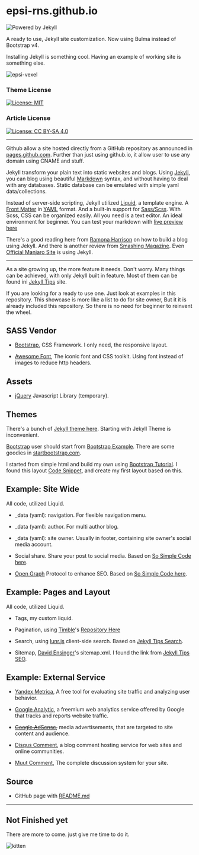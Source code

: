 epsi-rns.github.io
=====================

![Powered by Jekyll](https://img.shields.io/badge/powered%20by-jekyll-yellow.svg)

A ready to use, Jekyll site customization.
Now using Bulma instead of Bootstrap v4.

Installing Jekyll is something cool.
Having an example of working site is something else.

![epsi-vexel][image-epsi-vexel]

### Theme License

[![License: MIT](https://img.shields.io/badge/License-MIT-yellow.svg)](https://opensource.org/licenses/MIT)

### Article License

[![License: CC BY-SA 4.0](https://img.shields.io/badge/License-CC_BY--SA_4.0-lightgrey.svg)](https://creativecommons.org/licenses/by-sa/4.0/)

-- -- --

Github allow a site hosted directly from a GitHub repository 
as announced in [pages.github.com][link-pages-github].
Further than just using github.io,
it allow user to use any domain using CNAME and stuff.

Jekyll transform your plain text into static websites and blogs.
Using [Jekyll][link-jekyll], 
you can blog using beautiful [Markdown][link-markdown] syntax,
and without having to deal with any databases.
Static database can be emulated with simple yaml data/collections. 

Instead of server-side scripting, 
Jekyll utilized [Liquid][link-liquid], a template engine.
A [Front Matter][link-frontmatter] in [YAML][link-yaml] format.
And a built-in support for [Sass/Scss][link-sass]. 
With Scss, CSS can be organized easily.
All you need is a text editor. An ideal environment for beginner.
You can test your markdown with [live preview here][link-markdown-test]

There's a good reading here from [Ramona Harrison][link-ramona]
on how to build a blog using Jekyll.
And there is another review from [Smashing Magazine][link-smash].
Even [Official Manjaro Site][link-manjaro] is using Jekyll.

-- -- --

As a site growing up, the more feature it needs.
Don't worry. Many things can be achieved, 
with only Jekyll built in feature.
Most of them can be found ini [Jekyll Tips][link-jekyll-tips] site.

If you are looking for a ready to use one.
Just look at examples in this repository.
This showcase is more like a list to do for site owner,
But it it is already included this repository.
So there is no need for beginner to reinvent the wheel.

## SASS Vendor

* [Bootstrap][link-bootstrap], 
  CSS Framework. I only need, the responsive layout.

* [Awesome Font][link-fontawesome], 
  The iconic font and CSS toolkit.
  Using font instead of images to reduce http headers.

## Assets

* [jQuery][link-jquery] Javascript Library (temporary).

## Themes

There's a bunch of [Jekyll theme here][link-jekyll-theme].
Starting with Jekyll Theme is inconvenient.

[Bootstrap](https://www.scaler.com/topics/css/bootstrap/) user should start from [Bootstrap Example][link-bootstrap-example].
There are some goodies in [startbootstrap.com][link-startbootstrap].


I started from simple html and build my own
using [Bootstrap Tutorial][link-bootstrap-tutorial].
I found this layout [Code Snippet][link-code-snippet],
and create my first layout based on this.







## Example: Site Wide

All code, utilized Liquid.

* _data (yaml): navigation. 
  For flexible navigation menu.

* _data (yaml): author. 
  For multi author blog.

* _data (yaml): site owner. 
  Usually in footer, containing site owner's social media account.

* Social share. Share your post to social media.
  Based on [So Simple Code here][link-social-share].

* [Open Graph][link-opengraph] Protocol to enhance SEO.
  Based on [So Simple Code here][link-open-graph].

## Example: Pages and Layout

All code, utilized Liquid.

* Tags, my custom liquid.

* Pagination, using [Timble][link-timble-story]'s
  [Repository Here][link-timble-pagination]

* Search, using [lunr.js][link-lunrjs] client-side search. 
  Based on [Jekyll Tips Search][link-jekyll-tips-search].

* Sitemap, [David Ensinger][link-sitemap-david]'s sitemap.xml.
  I found the link from [Jekyll Tips SEO][link-jekyll-tips-seo].
  
## Example: External Service

* [Yandex Metrica][link-yandex], 
  A free tool for evaluating site traffic and analyzing user behavior.

* [Google Analytic][link-google-analytic], 
  a freemium web analytics service offered by Google that tracks and reports website traffic.

* <del>[Google AdSense][link-google-adsense],</del>
  media advertisements, that are targeted to site content and audience.

* [Disqus Comment][link-disqus], 
  a blog comment hosting service for web sites and online communities.

* [Muut Comment][link-muut], 
  The complete discussion system for your site.

  

## Source

* GitHub page with [README.md][link-readme-md]

-- -- --

## Not Finished yet

There are more to come.
just give me time to do it.


![kitten][image-kitten]




[image-epsi-vexel]: http://epsi-rns.github.io/assets/site/images/authors/epsi-vexel.png
[image-kitten]: http://epsi-rns.github.io/assets/site/images/kitten.jpg


[link-jekyll-tips]: http://jekyll.tips/
[link-manjaro]: https://github.com/manjaro/manjaro.github.io?files=1
[link-smash]: https://www.smashingmagazine.com/2014/08/build-blog-jekyll-github-pages/
[link-bootstrap-tutorial]: http://www.tutorialspoint.com/bootstrap/
[link-bootstrap-example]: http://getbootstrap.com/getting-started/#examples
[link-startbootstrap]: http://startbootstrap.com/template-categories/all/ 

[link-pages-github]: https://pages.github.com/
[link-jekyll]: https://jekyllrb.com/
[link-markdown]: https://daringfireball.net/projects/markdown/
[link-markdown-test]: http://markdownlivepreview.com/
[link-liquid]: https://github.com/Shopify/liquid/wiki
[link-frontmatter]: https://jekyllrb.com/docs/frontmatter/
[link-yaml]: http://yaml.org/
[link-sass]: http://sass-lang.com/

[link-jekyll-theme]: https://github.com/jekyll/jekyll/wiki/Themes
[link-code-snippet]: http://bootsnipp.com/snippets/featured/complete-blog-layout

[link-bootstrap]: http://getbootstrap.com/
[link-fontawesome]: http://fontawesome.io/
[link-jquery]: https://jquery.com/

[link-yandex]: https://metrica.yandex.com/
[link-google-analytic]: https://analytics.google.com
[link-google-adsense]: https://analytics.google.com

[link-disqus]: https://disqus.com/
[link-muut]: https://muut.com/

[link-opengraph]: http://ogp.me/
[link-social-share]: https://github.com/mmistakes/so-simple-theme/blob/master/_includes/social-share.html
[link-open-graph]: https://github.com/mmistakes/so-simple-theme/blob/master/_includes/open-graph.html
[link-timble-story]: https://www.timble.net/blog/2015/05/better-pagination-for-jekyll/
[link-timble-pagination]: https://github.com/timble/jekyll-pagination/blob/master/template/pagination.html

[link-lunrjs]: http://lunrjs.com/
[link-jekyll-tips-search]: http://jekyll.tips/tutorials/search/
[link-jekyll-tips-seo]: http://jekyll.tips/tutorials/seo/
[link-sitemap-david]: http://davidensinger.com/2013/11/building-a-better-sitemap-xml-with-jekyll/

[link-ramona]: http://ramonaharrison.github.io/jekyll/pixyll/technical/git/github/2015/03/09/how-i-built-my-blog/


[link-readme-md]: https://github.com/epsi-rns/epsi-rns.github.io/blob/master/README.md

